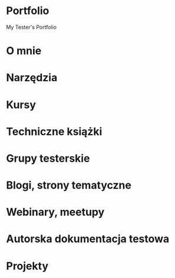 # Portfolio
My Tester's Portfolio

# O mnie

# Narzędzia

# Kursy

# Techniczne książki

# Grupy testerskie

# Blogi, strony tematyczne

# Webinary, meetupy

# Autorska dokumentacja testowa

# Projekty
